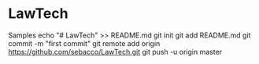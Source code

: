 # LawTech
Samples
echo "# LawTech" >> README.md
git init
git add README.md
git commit -m "first commit"
git remote add origin https://github.com/sebacco/LawTech.git
git push -u origin master
